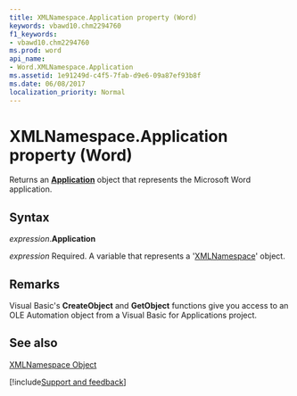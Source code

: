 ```yaml
---
title: XMLNamespace.Application property (Word)
keywords: vbawd10.chm2294760
f1_keywords:
- vbawd10.chm2294760
ms.prod: word
api_name:
- Word.XMLNamespace.Application
ms.assetid: 1e91249d-c4f5-7fab-d9e6-09a87ef93b8f
ms.date: 06/08/2017
localization_priority: Normal
---
```



# XMLNamespace.Application property (Word)

Returns an  **[Application](Word.Application.md)** object that represents the Microsoft Word application.


## Syntax

_expression_.**Application**

_expression_ Required. A variable that represents a '[XMLNamespace](Word.XMLNamespace.md)' object.


## Remarks

Visual Basic's  **CreateObject** and **GetObject** functions give you access to an OLE Automation object from a Visual Basic for Applications project.


## See also


[XMLNamespace Object](Word.XMLNamespace.md)

[!include[Support and feedback](~/includes/feedback-boilerplate.md)]